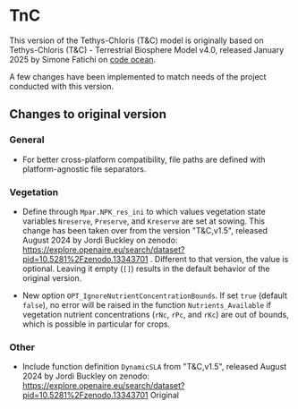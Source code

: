 # TnC

This version of the Tethys-Chloris (T&C) model is originally based on Tethys-Chloris (T&C) - Terrestrial Biosphere Model v4.0, released January 2025 by Simone Fatichi on [code ocean](https://codeocean.com/capsule/0294088/tree/v4).

A few changes have been implemented to match needs of the project conducted with this version.

## Changes to original version

### General
* For better cross-platform compatibility, file paths are defined with platform-agnostic file separators.

### Vegetation
* Define through `Mpar.NPK_res_ini` to which values vegetation state variables
`Nreserve`, `Preserve`, and `Kreserve` are set at sowing. This change has been
taken over from the version "T&C,v1.5", released August 2024 by Jordi Buckley on zenodo: https://explore.openaire.eu/search/dataset?pid=10.5281%2Fzenodo.13343701 . Different to that version, the value is optional. Leaving it empty (`[]`)
results in the default behavior of the original version.

* New option `OPT_IgnoreNutrientConcentrationBounds`. If set `true` (default `false`), no error will be raised in the function `Nutrients_Available` if vegetation nutrient concentrations (`rNc`, `rPc`, and `rKc`) are out of bounds, which is possible in particular for crops.
### Other
* Include function definition `DynamicSLA` from "T&C,v1.5", released August 2024 by Jordi Buckley on zenodo: https://explore.openaire.eu/search/dataset?pid=10.5281%2Fzenodo.13343701
Original
